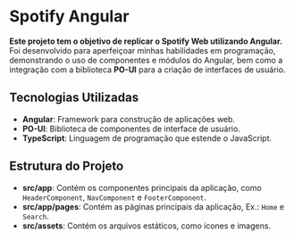 # Spotify Angular

**Este projeto tem o objetivo de replicar o Spotify Web utilizando Angular.** Foi desenvolvido para aperfeiçoar minhas habilidades em programação, demonstrando o uso de componentes e módulos do Angular, bem como a integração com a biblioteca **PO-UI** para a criação de interfaces de usuário.

## Tecnologias Utilizadas

- **Angular**: Framework para construção de aplicações web.
- **PO-UI**: Biblioteca de componentes de interface de usuário.
- **TypeScript**: Linguagem de programação que estende o JavaScript.

## Estrutura do Projeto

- **src/app**: Contém os componentes principais da aplicação, como `HeaderComponent`, `NavComponent` e `FooterComponent`.
- **src/app/pages**: Contém as páginas principais da aplicação, Ex.: `Home` e `Search`.
- **src/assets**: Contém os arquivos estáticos, como ícones e imagens.
